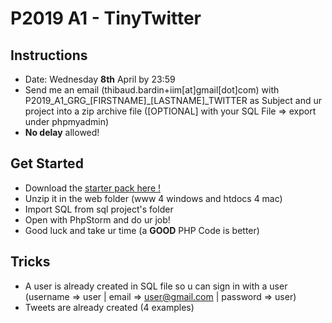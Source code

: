 # P2019 A1 - TinyTwitter

## Instructions

* Date: Wednesday **8th** April by 23:59  
* Send me an email (thibaud.bardin+iim[at]gmail[dot]com) with P2019_A1_GRG_[FIRSTNAME]_[LASTNAME]_TWITTER as Subject and ur project into a zip archive file ([OPTIONAL] with your SQL File => export under phpmyadmin)  
* **No delay** allowed!  

## Get Started

* Download the [starter pack here !](https://raw.githubusercontent.com/Irvyne/P2019_A1_GrG_Pokedex/master/starter-pack-v3.zip)  
* Unzip it in the web folder (www 4 windows and htdocs 4 mac)  
* Import SQL from sql project's folder
* Open with PhpStorm and do ur job! 
* Good luck and take ur time (a **GOOD** PHP Code is better)

## Tricks

* A user is already created in SQL file so u can sign in with a user (username => user | email => user@gmail.com | password => user)
* Tweets are already created (4 examples)
